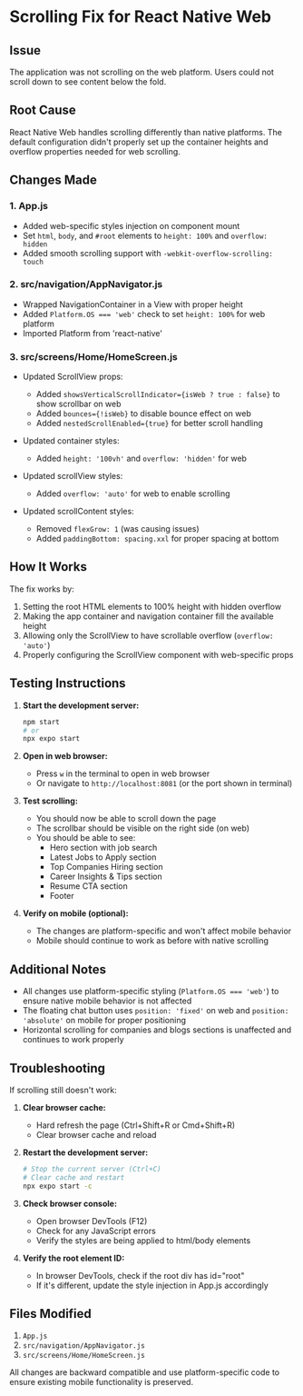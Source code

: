 # Scrolling Fix for React Native Web

## Issue
The application was not scrolling on the web platform. Users could not scroll down to see content below the fold.

## Root Cause
React Native Web handles scrolling differently than native platforms. The default configuration didn't properly set up the container heights and overflow properties needed for web scrolling.

## Changes Made

### 1. App.js
- Added web-specific styles injection on component mount
- Set `html`, `body`, and `#root` elements to `height: 100%` and `overflow: hidden`
- Added smooth scrolling support with `-webkit-overflow-scrolling: touch`

### 2. src/navigation/AppNavigator.js
- Wrapped NavigationContainer in a View with proper height
- Added `Platform.OS === 'web'` check to set `height: 100%` for web platform
- Imported Platform from 'react-native'

### 3. src/screens/Home/HomeScreen.js
- Updated ScrollView props:
  - Added `showsVerticalScrollIndicator={isWeb ? true : false}` to show scrollbar on web
  - Added `bounces={!isWeb}` to disable bounce effect on web
  - Added `nestedScrollEnabled={true}` for better scroll handling
  
- Updated container styles:
  - Added `height: '100vh'` and `overflow: 'hidden'` for web
  
- Updated scrollView styles:
  - Added `overflow: 'auto'` for web to enable scrolling
  
- Updated scrollContent styles:
  - Removed `flexGrow: 1` (was causing issues)
  - Added `paddingBottom: spacing.xxl` for proper spacing at bottom

## How It Works

The fix works by:
1. Setting the root HTML elements to 100% height with hidden overflow
2. Making the app container and navigation container fill the available height
3. Allowing only the ScrollView to have scrollable overflow (`overflow: 'auto'`)
4. Properly configuring the ScrollView component with web-specific props

## Testing Instructions

1. **Start the development server:**
   ```bash
   npm start
   # or
   npx expo start
   ```

2. **Open in web browser:**
   - Press `w` in the terminal to open in web browser
   - Or navigate to `http://localhost:8081` (or the port shown in terminal)

3. **Test scrolling:**
   - You should now be able to scroll down the page
   - The scrollbar should be visible on the right side (on web)
   - You should be able to see:
     - Hero section with job search
     - Latest Jobs to Apply section
     - Top Companies Hiring section
     - Career Insights & Tips section
     - Resume CTA section
     - Footer

4. **Verify on mobile (optional):**
   - The changes are platform-specific and won't affect mobile behavior
   - Mobile should continue to work as before with native scrolling

## Additional Notes

- All changes use platform-specific styling (`Platform.OS === 'web'`) to ensure native mobile behavior is not affected
- The floating chat button uses `position: 'fixed'` on web and `position: 'absolute'` on mobile for proper positioning
- Horizontal scrolling for companies and blogs sections is unaffected and continues to work properly

## Troubleshooting

If scrolling still doesn't work:

1. **Clear browser cache:**
   - Hard refresh the page (Ctrl+Shift+R or Cmd+Shift+R)
   - Clear browser cache and reload

2. **Restart the development server:**
   ```bash
   # Stop the current server (Ctrl+C)
   # Clear cache and restart
   npx expo start -c
   ```

3. **Check browser console:**
   - Open browser DevTools (F12)
   - Check for any JavaScript errors
   - Verify the styles are being applied to html/body elements

4. **Verify the root element ID:**
   - In browser DevTools, check if the root div has id="root"
   - If it's different, update the style injection in App.js accordingly

## Files Modified

1. `App.js`
2. `src/navigation/AppNavigator.js`
3. `src/screens/Home/HomeScreen.js`

All changes are backward compatible and use platform-specific code to ensure existing mobile functionality is preserved.

